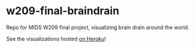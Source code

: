 # w209-final-braindrain
Repo for MIDS W209 final project, visualizing brain drain around the world.

See the visualizations hosted [on Heroku](https://w209-final-braindrain.herokuapp.com/)!
